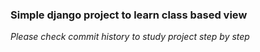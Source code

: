 ### Simple django project to learn class based view

*Please check commit history to study project step by step*